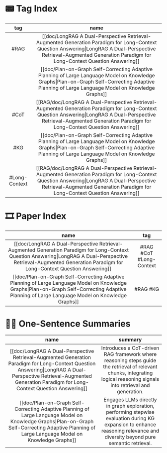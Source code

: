 # 📟 Tag Index

|      tag      |                                                                                                            name                                                                                                            |
| :-----------: | :------------------------------------------------------------------------------------------------------------------------------------------------------------------------------------------------------------------------: |
|     #RAG      |   [[doc/LongRAG A Dual-Perspective Retrieval-Augmented Generation Paradigm for Long-Context Question Answering\|LongRAG A Dual-Perspective Retrieval-Augmented Generation Paradigm for Long-Context Question Answering]]   |
|               |              [[doc/Plan-on-Graph Self-Correcting Adaptive Planning of Large Language Model on Knowledge Graphs\|Plan-on-Graph Self-Correcting Adaptive Planning of Large Language Model on Knowledge Graphs]]              |
|     #CoT      | [[RAG/doc/LongRAG A Dual-Perspective Retrieval-Augmented Generation Paradigm for Long-Context Question Answering\|LongRAG A Dual-Perspective Retrieval-Augmented Generation Paradigm for Long-Context Question Answering]] |
|      #KG      |              [[doc/Plan-on-Graph Self-Correcting Adaptive Planning of Large Language Model on Knowledge Graphs\|Plan-on-Graph Self-Correcting Adaptive Planning of Large Language Model on Knowledge Graphs]]              |
| #Long-Context | [[RAG/doc/LongRAG A Dual-Perspective Retrieval-Augmented Generation Paradigm for Long-Context Question Answering\|LongRAG A Dual-Perspective Retrieval-Augmented Generation Paradigm for Long-Context Question Answering]] |

# 🎞 Paper Index

|                                                                                                          name                                                                                                          |           tag           |
| :--------------------------------------------------------------------------------------------------------------------------------------------------------------------------------------------------------------------: | :---------------------: |
| [[doc/LongRAG A Dual-Perspective Retrieval-Augmented Generation Paradigm for Long-Context Question Answering\|LongRAG A Dual-Perspective Retrieval-Augmented Generation Paradigm for Long-Context Question Answering]] | #RAG #CoT #Long-Context |
|            [[doc/Plan-on-Graph Self-Correcting Adaptive Planning of Large Language Model on Knowledge Graphs\|Plan-on-Graph Self-Correcting Adaptive Planning of Large Language Model on Knowledge Graphs]]            |        #RAG #KG         |

# 🕵️‍♀️ One-Sentence Summaries

|                                                                                                          name                                                                                                          |                                                                                   summary                                                                                   |
| :--------------------------------------------------------------------------------------------------------------------------------------------------------------------------------------------------------------------: | :-------------------------------------------------------------------------------------------------------------------------------------------------------------------------: |
| [[doc/LongRAG A Dual-Perspective Retrieval-Augmented Generation Paradigm for Long-Context Question Answering\|LongRAG A Dual-Perspective Retrieval-Augmented Generation Paradigm for Long-Context Question Answering]] |  Introduces a CoT-driven RAG framework where reasoning steps guide the retrieval of relevant chunks, integrating logical reasoning signals into retrieval and generation.   |
|            [[doc/Plan-on-Graph Self-Correcting Adaptive Planning of Large Language Model on Knowledge Graphs\|Plan-on-Graph Self-Correcting Adaptive Planning of Large Language Model on Knowledge Graphs]]            | Engages LLMs directly in graph exploration, performing stepwise evaluation during KG expansion to enhance reasoning relevance and diversity beyond pure semantic retrieval. |